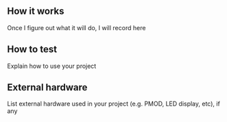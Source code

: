 <!---

This file is used to generate your project datasheet. Please fill in the information below and delete any unused
sections.

You can also include images in this folder and reference them in the markdown. Each image must be less than
512 kb in size, and the combined size of all images must be less than 1 MB.
-->

## How it works

Once I figure out what it will do, I will record here

## How to test

Explain how to use your project

## External hardware

List external hardware used in your project (e.g. PMOD, LED display, etc), if any
